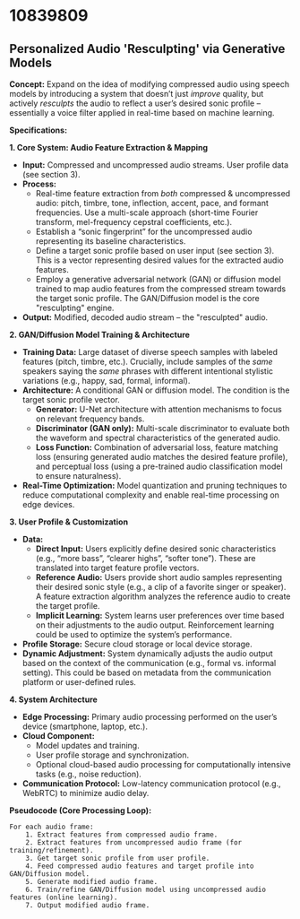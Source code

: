 # 10839809

## Personalized Audio 'Resculpting' via Generative Models

**Concept:** Expand on the idea of modifying compressed audio using speech models by introducing a system that doesn’t just *improve* quality, but actively *resculpts* the audio to reflect a user’s desired sonic profile – essentially a voice filter applied in real-time based on machine learning.

**Specifications:**

**1. Core System: Audio Feature Extraction & Mapping**

*   **Input:** Compressed and uncompressed audio streams. User profile data (see section 3).
*   **Process:**
    *   Real-time feature extraction from *both* compressed & uncompressed audio: pitch, timbre, tone, inflection, accent, pace, and formant frequencies.  Use a multi-scale approach (short-time Fourier transform, mel-frequency cepstral coefficients, etc.).
    *   Establish a “sonic fingerprint” for the uncompressed audio representing its baseline characteristics.
    *   Define a target sonic profile based on user input (see section 3).  This is a vector representing desired values for the extracted audio features.
    *   Employ a generative adversarial network (GAN) or diffusion model trained to map audio features from the compressed stream towards the target sonic profile.  The GAN/Diffusion model is the core "resculpting" engine.
*   **Output:** Modified, decoded audio stream – the "resculpted" audio.

**2.  GAN/Diffusion Model Training & Architecture**

*   **Training Data:** Large dataset of diverse speech samples with labeled features (pitch, timbre, etc.). Crucially, include samples of the *same* speakers saying the *same* phrases with different intentional stylistic variations (e.g., happy, sad, formal, informal).
*   **Architecture:** A conditional GAN or diffusion model. The condition is the target sonic profile vector.  
    *   **Generator:** U-Net architecture with attention mechanisms to focus on relevant frequency bands.
    *   **Discriminator (GAN only):** Multi-scale discriminator to evaluate both the waveform and spectral characteristics of the generated audio.
    *   **Loss Function:** Combination of adversarial loss, feature matching loss (ensuring generated audio matches the desired feature profile), and perceptual loss (using a pre-trained audio classification model to ensure naturalness).
*   **Real-Time Optimization:** Model quantization and pruning techniques to reduce computational complexity and enable real-time processing on edge devices.

**3. User Profile & Customization**

*   **Data:**
    *   **Direct Input:**  Users explicitly define desired sonic characteristics (e.g., “more bass”, “clearer highs”, “softer tone”). These are translated into target feature profile vectors.
    *   **Reference Audio:** Users provide short audio samples representing their desired sonic style (e.g., a clip of a favorite singer or speaker). A feature extraction algorithm analyzes the reference audio to create the target profile.
    *   **Implicit Learning:** System learns user preferences over time based on their adjustments to the audio output.  Reinforcement learning could be used to optimize the system’s performance.
*   **Profile Storage:** Secure cloud storage or local device storage.
*   **Dynamic Adjustment:** System dynamically adjusts the audio output based on the context of the communication (e.g., formal vs. informal setting).  This could be based on metadata from the communication platform or user-defined rules.

**4.  System Architecture**

*   **Edge Processing:** Primary audio processing performed on the user’s device (smartphone, laptop, etc.).
*   **Cloud Component:**
    *   Model updates and training.
    *   User profile storage and synchronization.
    *   Optional cloud-based audio processing for computationally intensive tasks (e.g., noise reduction).
*   **Communication Protocol:** Low-latency communication protocol (e.g., WebRTC) to minimize audio delay.



**Pseudocode (Core Processing Loop):**

```
For each audio frame:
    1. Extract features from compressed audio frame.
    2. Extract features from uncompressed audio frame (for training/refinement).
    3. Get target sonic profile from user profile.
    4. Feed compressed audio features and target profile into GAN/Diffusion model.
    5. Generate modified audio frame.
    6. Train/refine GAN/Diffusion model using uncompressed audio features (online learning).
    7. Output modified audio frame.
```